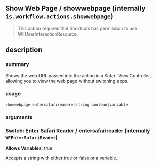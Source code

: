 
## Show Web Page / showwebpage (internally `is.workflow.actions.showwebpage`)


> This action requires that Shortcuts has permission to use WFUserInteractionResource.


## description
### summary
Shows the web URL passed into the action in a Safari View Controller, allowing you to view the web page without switching apps.


### usage
`showwebpage entersafarireader=[string boolean|variable]`

### arguments
### Switch: Enter Safari Reader / entersafarireader (internally `WFEnterSafariReader`)
**Allows Variables**: true


Accepts a string with either true or false
or a variable.
